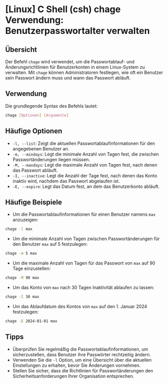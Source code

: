 # [Linux] C Shell (csh) chage Verwendung: Benutzerpasswortalter verwalten

## Übersicht
Der Befehl `chage` wird verwendet, um die Passwortablauf- und Änderungsrichtlinien für Benutzerkonten in einem Linux-System zu verwalten. Mit `chage` können Administratoren festlegen, wie oft ein Benutzer sein Passwort ändern muss und wann das Passwort abläuft.

## Verwendung
Die grundlegende Syntax des Befehls lautet:

```bash
chage [Optionen] [Argumente]
```

## Häufige Optionen
- `-l, --list`: Zeigt die aktuellen Passwortablaufinformationen für den angegebenen Benutzer an.
- `-m, --mindays`: Legt die minimale Anzahl von Tagen fest, die zwischen Passwortänderungen liegen müssen.
- `-M, --maxdays`: Legt die maximale Anzahl von Tagen fest, nach denen das Passwort abläuft.
- `-I, --inactive`: Legt die Anzahl der Tage fest, nach denen das Konto inaktiv wird, nachdem das Passwort abgelaufen ist.
- `-E, --expire`: Legt das Datum fest, an dem das Benutzerkonto abläuft.

## Häufige Beispiele
- Um die Passwortablaufinformationen für einen Benutzer namens `max` anzuzeigen:

```bash
chage -l max
```

- Um die minimale Anzahl von Tagen zwischen Passwortänderungen für den Benutzer `max` auf 5 festzulegen:

```bash
chage -m 5 max
```

- Um die maximale Anzahl von Tagen für das Passwort von `max` auf 90 Tage einzustellen:

```bash
chage -M 90 max
```

- Um das Konto von `max` nach 30 Tagen Inaktivität ablaufen zu lassen:

```bash
chage -I 30 max
```

- Um das Ablaufdatum des Kontos von `max` auf den 1. Januar 2024 festzulegen:

```bash
chage -E 2024-01-01 max
```

## Tipps
- Überprüfen Sie regelmäßig die Passwortablaufinformationen, um sicherzustellen, dass Benutzer ihre Passwörter rechtzeitig ändern.
- Verwenden Sie die `-l` Option, um eine Übersicht über die aktuellen Einstellungen zu erhalten, bevor Sie Änderungen vornehmen.
- Stellen Sie sicher, dass die Richtlinien für Passwortänderungen den Sicherheitsanforderungen Ihrer Organisation entsprechen.